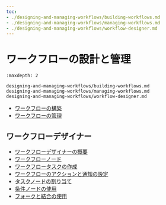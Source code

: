 ```yaml
---
toc:
- ./designing-and-managing-workflows/building-workflows.md
- ./designing-and-managing-workflows/managing-workflows.md
- ./designing-and-managing-workflows/workflow-designer.md
---
```


# ワークフローの設計と管理

```{toctree}
:maxdepth: 2

designing-and-managing-workflows/building-workflows.md
designing-and-managing-workflows/managing-workflows.md
designing-and-managing-workflows/workflow-designer.md
```

- [ワークフローの構築](./designing-and-managing-workflows/building-workflows.md)
- [ワークフローの管理](./designing-and-managing-workflows/managing-workflows.md)

## ワークフローデザイナー

- [ワークフローデザイナーの概要](./designing-and-managing-workflows/workflow-designer/workflow-designer-overview.md)
- [ワークフローノード](./designing-and-managing-workflows/workflow-designer/workflow-nodes.md)
- [ワークフロータスクの作成](./designing-and-managing-workflows/workflow-designer/creating-workflow-tasks.md)
- [ワークフローのアクションと通知の設定](./designing-and-managing-workflows/workflow-designer/configuring-workflow-actions-and-notifications.md)
- [タスクノードの割り当て](./designing-and-managing-workflows/workflow-designer/assigning-task-nodes.md)
- [条件ノードの使用](./designing-and-managing-workflows/workflow-designer/using-condition-nodes.md)
- [フォークと結合の使用](./designing-and-managing-workflows/workflow-designer/using-forks-and-joins.md)
